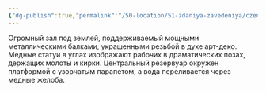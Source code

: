 ```yaml
---
{"dg-publish":true,"permalink":"/50-location/51-zdaniya-zavedeniya/czentralnyj-kanalizaczionnyj-uzel/","tags":["локация/здание"]}
---
```


Огромный зал под землей, поддерживаемый мощными металлическими балками, украшенными резьбой в духе арт-деко. Медные статуи в углах изображают рабочих в драматических позах, держащих молоты и кирки. Центральный резервуар окружен платформой с узорчатым парапетом, а вода переливается через медные желоба. 